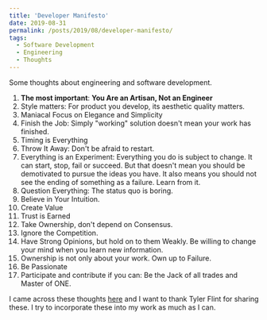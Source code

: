 ```yaml
---
title: 'Developer Manifesto'
date: 2019-08-31
permalink: /posts/2019/08/developer-manifesto/
tags:
  - Software Development
  - Engineering
  - Thoughts
---
```


Some thoughts about engineering and software development.

1. **The most important**: **You Are an Artisan, Not an Engineer**
2. Style matters: For product you develop, its aesthetic quality matters.
3. Maniacal Focus on Elegance and Simplicity
4. Finish the Job: Simply "working" solution doesn't mean your work has finished.
5. Timing is Everything
6. Throw It Away: Don't be afraid to restart.
7. Everything is an Experiment: Everything you do is subject to change. It can start, stop, fail or succeed. But that doesn't mean you should be demotivated to pursue the ideas you have. It also means you should not see the ending of something as a failure. Learn from it.
8. Question Everything: The status quo is boring.
9. Believe in Your Intuition.
10. Create Value
11. Trust is Earned
12. Take Ownership, don't depend on Consensus.
13. Ignore the Competition.
14. Have Strong Opinions, but hold on to them Weakly. Be willing to change your mind when you learn new information.
15. Ownership is not only about your work. Own up to Failure.
16. Be Passionate
17. Participate and contribute if you can: Be the Jack of all trades and Master of ONE.

I came across these thoughts [here](https://content.nanobox.io/the-developer-manifesto/#ampshare=https://content.nanobox.io/the-developer-manifesto/) and I want to thank Tyler Flint for sharing these. I try to incorporate these into my work as much as I can.


